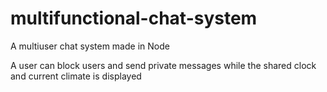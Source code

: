 # multifunctional-chat-system
A multiuser chat system made in Node

A user can block users and send private messages while the shared clock and current climate is displayed
